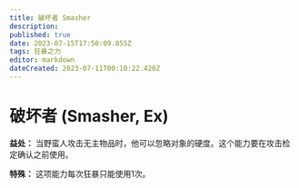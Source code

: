 ```yaml
---
title: 破坏者 Smasher
description: 
published: true
date: 2023-07-15T17:50:09.855Z
tags: 狂暴之力
editor: markdown
dateCreated: 2023-07-11T00:10:22.420Z
---
```


# 破坏者 (Smasher, Ex)

**益处：** 当野蛮人攻击无主物品时，他可以忽略对象的硬度。这个能力要在攻击检定确认之前使用。

**特殊：** 这项能力每次狂暴只能使用1次。
